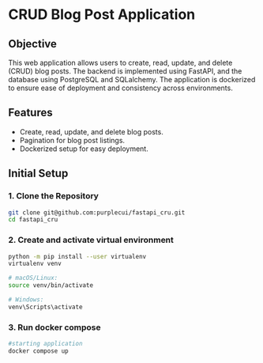 # CRUD Blog Post Application

## Objective
This web application allows users to create, read, update, and delete (CRUD) blog posts. The backend is implemented using FastAPI, and the database using PostgreSQL and SQLalchemy. The application is dockerized to ensure ease of deployment and consistency across environments.

## Features
- Create, read, update, and delete blog posts.
- Pagination for blog post listings.
- Dockerized setup for easy deployment.

## Initial Setup

### 1. Clone the Repository
```bash
git clone git@github.com:purplecui/fastapi_cru.git
cd fastapi_cru
```

### 2. Create and activate virtual environment
```bash
python -m pip install --user virtualenv
virtualenv venv

# macOS/Linux:
source venv/bin/activate

# Windows:
venv\Scripts\activate

```
### 3. Run docker compose
```bash
#starting application
docker compose up
 ```

